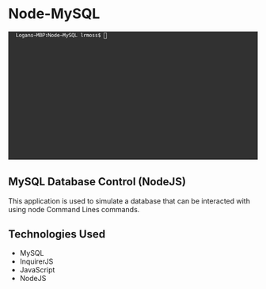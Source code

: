 # Node-MySQL

![](/bamazonCustomer.gif)

## MySQL Database Control (NodeJS)

This application is used to simulate a database that can be interacted with using node Command Lines commands.

## Technologies Used
- MySQL
- InquirerJS
- JavaScript
- NodeJS
